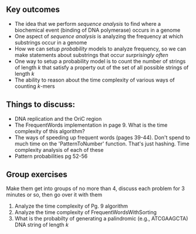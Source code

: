 ## Key outcomes

- The idea that we perform _sequence analysis_ to find where a biochemical event (binding of DNA polymerase) occurs in a genome
- One aspect of _sequence analysis_ is analyzing the frequency at which substrings occur in a genome
- How we can setup _probability_ models to analyze frequency, so we can make statements about substrings that occur _surprisingly often_
- One way to setup a probability model is to count the number of strings of length $k$ that satisfy a property out of the set of all possible strings of length $k$
- The ability to reason about the time complexity of various ways of counting $k$-mers

## Things to discuss:

- DNA replication and the OriC region
- The FrequentWords implementation in page 9. What is the time complexity of this algorithm?
- The ways of speeding up frequent words (pages 39-44). Don't spend to much time on the 'PatternToNumber' function. That's just hashing. Time complexity analysis of each of these
- Pattern probabilities pg 52-56

## Group exercises

Make them get into groups of no more than 4, discuss each problem for 3 minutes or so, then go over it with them

1) Analyze the time complexity of Pg. 9 algorithm
2) Analyze the time complexity of FrequentWordsWithSorting
3) What is the probabilty of generating a palindromic (e.g., ATCGAAGCTA) DNA string of length $k$
